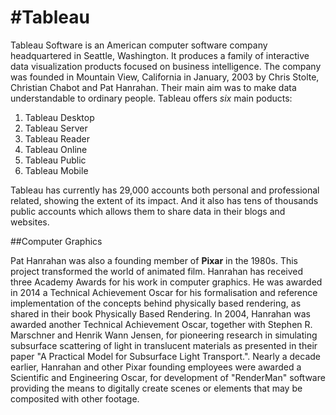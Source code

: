 #Tableau
===========

Tableau Software is an American computer software company headquartered in Seattle, Washington. It produces a family of interactive data visualization products focused on business intelligence. 
The company was founded in Mountain View, California in January, 2003 by Chris Stolte, Christian Chabot and Pat Hanrahan. Their main aim was to make data understandable to ordinary people. 
Tableau offers *six* main poducts:

1. Tableau Desktop
2. Tableau Server 
3. Tableau Reader
4. Tableau Online
5. Tableau Public 
6. Tableau Mobile 

Tableau has currently has 29,000 accounts both personal and professional related, showing the extent of its impact. And it also has tens of thousands public accounts which allows them to share data in their blogs and websites.


##Computer Graphics

Pat Hanrahan was also a founding member of **Pixar** in the 1980s. This project transformed the world of animated film. Hanrahan has received three Academy Awards for his work in computer graphics. He was awarded in 2014 a Technical Achievement Oscar for his formalisation and reference implementation of the concepts behind physically based rendering, as shared in their book Physically Based Rendering. In 2004, Hanrahan was awarded another Technical Achievement Oscar, together with Stephen R. Marschner and Henrik Wann Jensen, for pioneering research in simulating subsurface scattering of light in translucent materials as presented in their paper "A Practical Model for Subsurface Light Transport.". Nearly a decade earlier, Hanrahan and other Pixar founding employees were awarded a Scientific and Engineering Oscar, for development of "RenderMan" software providing the means to digitally create scenes or elements that may be composited with other footage.
